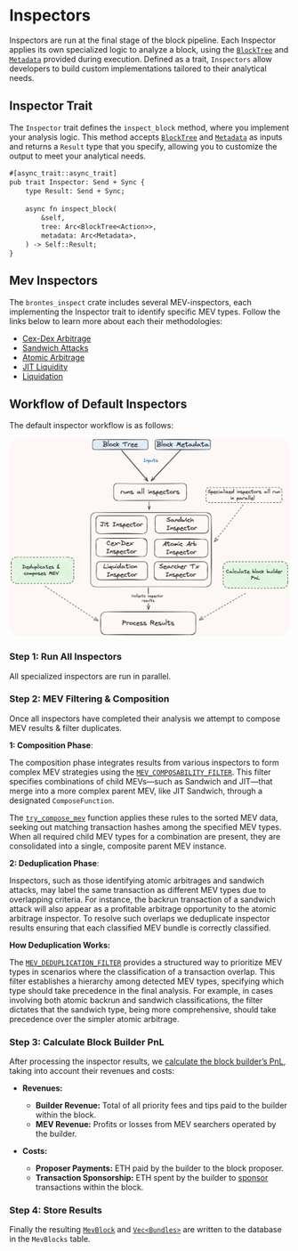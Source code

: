 # Inspectors

Inspectors are run at the final stage of the block pipeline. Each Inspector applies its own specialized logic to analyze a block, using the [`BlockTree`](./tree.md#block-tree) and [`Metadata`](./database/database.md#1-block-specific-data) provided during execution. Defined as a trait, `Inspectors` allow developers to build custom implementations tailored to their analytical needs.

## Inspector Trait

The `Inspector` trait defines the `inspect_block` method, where you implement your analysis logic. This method accepts [`BlockTree`](./tree.md#block-tree) and [`Metadata`](./database/database.md#1-block-specific-data) as inputs and returns a `Result` type that you specify, allowing you to customize the output to meet your analytical needs.

```rust,ignore
#[async_trait::async_trait]
pub trait Inspector: Send + Sync {
    type Result: Send + Sync;

    async fn inspect_block(
        &self,
        tree: Arc<BlockTree<Action>>,
        metadata: Arc<Metadata>,
    ) -> Self::Result;
}
```

## Mev Inspectors

The `brontes_inspect` crate includes several MEV-inspectors, each implementing the Inspector trait to identify specific MEV types. Follow the links below to learn more about each their methodologies:

- [Cex-Dex Arbitrage](../mev_inspectors/cex_dex.md)
- [Sandwich Attacks](../mev_inspectors/sandwich.md)
- [Atomic Arbitrage](../mev_inspectors/atomic-arb.md)
- [JIT Liquidity](../mev_inspectors/jit-liquidity.md)
- [Liquidation](../mev_inspectors/liquidation.md)

## Workflow of Default Inspectors

The default inspector workflow is as follows:

<div style="text-align: center;">
 <img src="diagrams/inspector-flow.png" alt="brontes-flow" style="border-radius: 20px; width: 600px; height: auto;">
</div>

### Step 1: Run All Inspectors

All specialized inspectors are run in parallel.

### Step 2: MEV Filtering & Composition

Once all inspectors have completed their analysis we attempt to compose MEV results & filter duplicates.

**1: Composition Phase**:

The composition phase integrates results from various inspectors to form complex MEV strategies using the [`MEV_COMPOSABILITY_FILTER`](https://github.com/SorellaLabs/brontes/blob/1448e90a30fb856a77e0d4a2cffc6048eef03056/crates/brontes-inspect/src/composer/composer_filters.rs#L21). This filter specifies combinations of child MEVs—such as Sandwich and JIT—that merge into a more complex parent MEV, like JIT Sandwich, through a designated `ComposeFunction`.

The [`try_compose_mev`](https://github.com/SorellaLabs/brontes/blob/1448e90a30fb856a77e0d4a2cffc6048eef03056/crates/brontes-inspect/src/composer/mod.rs#L209) function applies these rules to the sorted MEV data, seeking out matching transaction hashes among the specified MEV types. When all required child MEV types for a combination are present, they are consolidated into a single, composite parent MEV instance.

**2: Deduplication Phase**:

Inspectors, such as those identifying atomic arbitrages and sandwich attacks, may label the same transaction as different MEV types due to overlapping criteria. For instance, the backrun transaction of a sandwich attack will also appear as a profitable arbitrage opportunity to the atomic arbitrage inspector. To resolve such overlaps we deduplicate inspector results ensuring that each classified MEV bundle is correctly classified.

**How Deduplication Works:**

The [`MEV_DEDUPLICATION_FILTER`](https://github.com/SorellaLabs/brontes/blob/1448e90a30fb856a77e0d4a2cffc6048eef03056/crates/brontes-inspect/src/composer/mev_filters.rs#L32) provides a structured way to prioritize MEV types in scenarios where the classification of a transaction overlap. This filter establishes a hierarchy among detected MEV types, specifying which type should take precedence in the final analysis. For example, in cases involving both atomic backrun and sandwich classifications, the filter dictates that the sandwich type, being more comprehensive, should take precedence over the simpler atomic arbitrage.

### Step 3: Calculate Block Builder PnL

After processing the inspector results, we [calculate the block builder’s PnL](https://github.com/SorellaLabs/brontes/blob/1448e90a30fb856a77e0d4a2cffc6048eef03056/crates/brontes-inspect/src/composer/utils.rs#L195), taking into account their revenues and costs:

- **Revenues:**

  - **Builder Revenue:** Total of all priority fees and tips paid to the builder within the block.
  - **MEV Revenue:** Profits or losses from MEV searchers operated by the builder.

- **Costs:**
  - **Proposer Payments:** ETH paid by the builder to the block proposer.
  - **Transaction Sponsorship:** ETH spent by the builder to [sponsor](https://titanbuilder.substack.com/p/titan-tech-teatime-1) transactions within the block.

### Step 4: Store Results

Finally the resulting [`MevBlock`](./database/schema/mev_blocks.md#mevblock-fields) and [`Vec<Bundles>`](./database/schema/mev_blocks.md#bundle-fields) are written to the database in the `MevBlocks` table.
